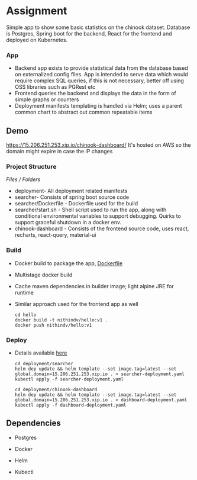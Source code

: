 
# Assignment



Simple app to show some basic statistics on the chinook dataset. Database is Postgres, Spring boot for the backend, React for the frontend and deployed on Kubernetes.

### App
- Backend app exists to provide statistical data from the database based on externalized config files. App is intended to serve data which would require complex SQL queries, if this is not necessary, better off using OSS libraries such as PGRest etc
- Frontend queries the backend and displays the data in the form of simple graphs or counters
- Deployment manifests templating is handled via Helm; uses a parent common chart to abstract out common repeatable items


## Demo
https://15.206.251.253.xip.io/chinook-dashboard/
It's hosted on AWS so the domain might expire in case the IP changes

### Project Structure
*Files / Folders*
 - deployment- All deployment related manifests
 - searcher- Consists of spring boot source code
 - searcher/Dockerfile - Dockerfile used for the build
 - searcher/start.sh - Shell script used to run the app, along with conditional environmental variables to support debugging. Quirks to support graceful shutdown in a docker env.
 - chinook-dashboard - Consists of the frontend source code, uses react, recharts, react-query, material-ui


### Build
- Docker build to package the app, [Dockerfile](https://github.com/nithindv/assignment-2/blob/master/searcher/Dockerfile)
- Multistage docker build
- Cache maven dependencies in builder image; light alpine JRE for runtime
- Similar approach used for the frontend app as well

      cd hello
      docker build -t nithindv/hello:v1 .
      docker push nithindv/hello:v1



### Deploy
- Details available [here](https://github.com/nithindv/assignment-2/blob/master/deployment/README.MD) 
 
      cd deployment/searcher
      helm dep update && helm template --set image.tag=latest --set global.domain=15.206.251.253.xip.io . > searcher-deployment.yaml
      kubectl apply -f searcher-deployment.yaml

      cd deployment/chinook-dashboard
      helm dep update && helm template --set image.tag=latest --set global.domain=15.206.251.253.xip.io . > dashboard-deployment.yaml
      kubectl apply -f dashboard-deployment.yaml      


## Dependencies

- Postgres

- Docker

- Helm

- Kubectl
